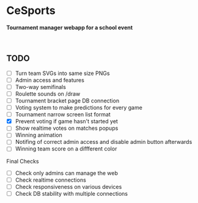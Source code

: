 # CeSports

**Tournament manager webapp for a school event**

<br>

## TODO

- [ ] Turn team SVGs into same size PNGs
- [ ] Admin access and features
- [ ] Two-way semifinals
- [ ] Roulette sounds on /draw
- [ ] Tournament bracket page DB connection
- [ ] Voting system to make predictions for every game
- [ ] Tournament narrow screen list format
- [x] Prevent voting if game hasn't started yet
- [ ] Show realtime votes on matches popups
- [ ] Winning animation
- [ ] Notifing of correct admin access and disable admin button afterwards
- [ ] Winning team score on a diffferent color

Final Checks

- [ ] Check only admins can manage the web
- [ ] Check realtime connections
- [ ] Check responsiveness on various devices
- [ ] Check DB stability with multiple connections
